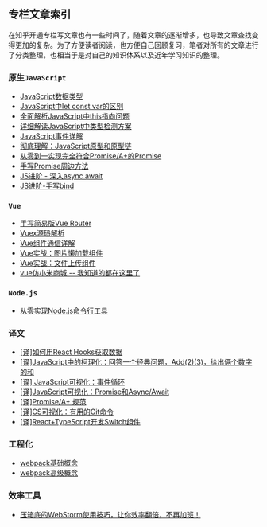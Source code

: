 ## 专栏文章索引
在知乎开通专栏写文章也有一些时间了，随着文章的逐渐增多，也导致文章查找变得更加的复杂。为了方便读者阅读，也方便自己回顾复习，笔者对所有的文章进行了分类整理，也相当于是对自己的知识体系以及近年学习知识的整理。

### 原生`JavaScript`
* [JavaScript数据类型](https://zhuanlan.zhihu.com/p/114479093)
* [JavaScript中let const var的区别](https://zhuanlan.zhihu.com/p/116127698)
* [全面解析JavaScript中this指向问题](https://zhuanlan.zhihu.com/p/125637186)
* [详细解读JavaScript中类型检测方案](https://zhuanlan.zhihu.com/p/126291383)
* [JavaScript事件详解](https://zhuanlan.zhihu.com/p/132569893)
* [彻底理解：JavaScript原型和原型链](https://zhuanlan.zhihu.com/p/146922194)
* [从零到一实现完全符合Promise/A+的Promise](https://zhuanlan.zhihu.com/p/143378349)
* [手写Promise周边方法](https://zhuanlan.zhihu.com/p/143699690)
* [JS进阶 - 深入async await](https://zhuanlan.zhihu.com/p/91030197)
* [JS进阶-手写bind](https://zhuanlan.zhihu.com/p/83778815)

### `Vue`
* [手写简易版Vue Router](https://zhuanlan.zhihu.com/p/268739434)
* [Vuex源码解析](https://zhuanlan.zhihu.com/p/165427751)
* [Vue组件通信详解](https://zhuanlan.zhihu.com/p/242774231)
* [Vue实战：图片懒加载组件](https://zhuanlan.zhihu.com/p/265733459)
* [Vue实战：文件上传组件](https://zhuanlan.zhihu.com/p/267683616)
* [vue仿小米商城 -- 我知道的都在这里了](https://zhuanlan.zhihu.com/p/78088536)

### `Node.js`
* [从零实现Node.js命令行工具](https://zhuanlan.zhihu.com/p/91338826)

### 译文
* [[译]如何用React Hooks获取数据](https://zhuanlan.zhihu.com/p/104946710)
* [[译]JavaScript中的柯理化：回答一个经典问题，Add(2)(3)，给出俩个数字的和](https://zhuanlan.zhihu.com/p/135458587)
* [[译] JavaScript可视化：事件循环](https://zhuanlan.zhihu.com/p/137276025)
* [[译]JavaScript可视化：Promise和Async/Await](https://zhuanlan.zhihu.com/p/138140285)
* [[译]Promise/A+ 规范](https://zhuanlan.zhihu.com/p/143204897)
* [[译]CS可视化：有用的Git命令](https://zhuanlan.zhihu.com/p/190303151)
* [[译]React+TypeScript开发Switch组件](https://zhuanlan.zhihu.com/p/75985369)

### 工程化
* [webpack基础概念](https://zhuanlan.zhihu.com/p/74871081)
* [webpack高级概念](https://zhuanlan.zhihu.com/p/75030798)

### 效率工具
* [压箱底的WebStorm使用技巧，让你效率翻倍，不再加班！](https://zhuanlan.zhihu.com/p/101534969)
